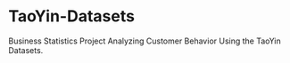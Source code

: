 # TaoYin-Datasets
Business Statistics Project Analyzing Customer Behavior Using the TaoYin Datasets.
